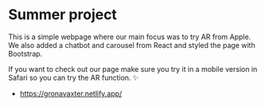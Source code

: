 # Summer project

This is a simple webpage where our main focus was to try AR from Apple. 
We also added a chatbot and carousel from React and styled the page with Bootstrap. 

If you want to check out our page make sure you try it in a mobile version in Safari so you can try the AR function. :sparkles:
- https://gronavaxter.netlify.app/
